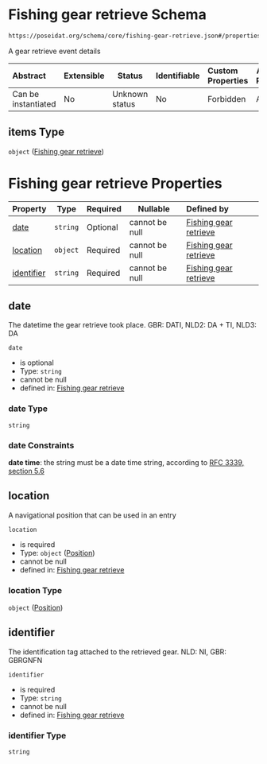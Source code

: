 # Fishing gear retrieve Schema

```txt
https://poseidat.org/schema/core/fishing-gear-retrieve.json#/properties/gear_retrieve/items
```

A gear retrieve event details


| Abstract            | Extensible | Status         | Identifiable | Custom Properties | Additional Properties | Access Restrictions | Defined In                                                                                         |
| :------------------ | ---------- | -------------- | ------------ | :---------------- | --------------------- | ------------------- | -------------------------------------------------------------------------------------------------- |
| Can be instantiated | No         | Unknown status | No           | Forbidden         | Allowed               | none                | [fishing-gear-deployment.json\*](schemas/core/fishing-gear-deployment.json "open original schema") |

## items Type

`object` ([Fishing gear retrieve](fishing-gear-deployment-properties-gear-retrieve-details-fishing-gear-retrieve.md))

# Fishing gear retrieve Properties

| Property                  | Type     | Required | Nullable       | Defined by                                                                                                                                                        |
| :------------------------ | -------- | -------- | -------------- | :---------------------------------------------------------------------------------------------------------------------------------------------------------------- |
| [date](#date)             | `string` | Optional | cannot be null | [Fishing gear retrieve](fishing-gear-retrieve-properties-date.md "https&#x3A;//poseidat.org/schema/core/fishing-gear-retrieve.json#/properties/date")             |
| [location](#location)     | `object` | Required | cannot be null | [Fishing gear retrieve](trip-entry-properties-position.md "https&#x3A;//poseidat.org/schema/core/measurement/position.json#/properties/location")                 |
| [identifier](#identifier) | `string` | Required | cannot be null | [Fishing gear retrieve](fishing-gear-retrieve-properties-identifier.md "https&#x3A;//poseidat.org/schema/core/fishing-gear-retrieve.json#/properties/identifier") |

## date

The datetime the gear retrieve took place. GBR: DATI, NLD2: DA + TI, NLD3: DA


`date`

-   is optional
-   Type: `string`
-   cannot be null
-   defined in: [Fishing gear retrieve](fishing-gear-retrieve-properties-date.md "https&#x3A;//poseidat.org/schema/core/fishing-gear-retrieve.json#/properties/date")

### date Type

`string`

### date Constraints

**date time**: the string must be a date time string, according to [RFC 3339, section 5.6](https://tools.ietf.org/html/rfc3339 "check the specification")

## location

A navigational position that can be used in an entry


`location`

-   is required
-   Type: `object` ([Position](trip-entry-properties-position.md))
-   cannot be null
-   defined in: [Fishing gear retrieve](trip-entry-properties-position.md "https&#x3A;//poseidat.org/schema/core/measurement/position.json#/properties/location")

### location Type

`object` ([Position](trip-entry-properties-position.md))

## identifier

The identification tag attached to the retrieved gear. NLD: NI, GBR: GBRGNFN


`identifier`

-   is required
-   Type: `string`
-   cannot be null
-   defined in: [Fishing gear retrieve](fishing-gear-retrieve-properties-identifier.md "https&#x3A;//poseidat.org/schema/core/fishing-gear-retrieve.json#/properties/identifier")

### identifier Type

`string`
